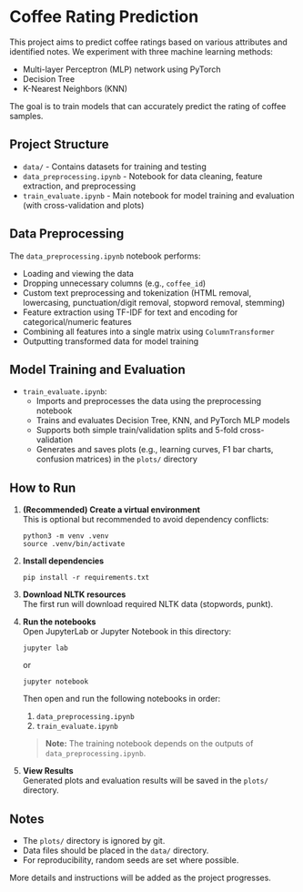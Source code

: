# Coffee Rating Prediction

This project aims to predict coffee ratings based on various attributes and identified notes. We experiment with three machine learning methods:

- Multi-layer Perceptron (MLP) network using PyTorch
- Decision Tree
- K-Nearest Neighbors (KNN)

The goal is to train models that can accurately predict the rating of coffee samples.

## Project Structure

- `data/` - Contains datasets for training and testing
- `data_preprocessing.ipynb` - Notebook for data cleaning, feature extraction, and preprocessing
- `train_evaluate.ipynb` - Main notebook for model training and evaluation (with cross-validation and plots)

## Data Preprocessing

The `data_preprocessing.ipynb` notebook performs:
- Loading and viewing the data
- Dropping unnecessary columns (e.g., `coffee_id`)
- Custom text preprocessing and tokenization (HTML removal, lowercasing, punctuation/digit removal, stopword removal, stemming)
- Feature extraction using TF-IDF for text and encoding for categorical/numeric features
- Combining all features into a single matrix using `ColumnTransformer`
- Outputting transformed data for model training

## Model Training and Evaluation

- `train_evaluate.ipynb`:
  - Imports and preprocesses the data using the preprocessing notebook
  - Trains and evaluates Decision Tree, KNN, and PyTorch MLP models
  - Supports both simple train/validation splits and 5-fold cross-validation
  - Generates and saves plots (e.g., learning curves, F1 bar charts, confusion matrices) in the `plots/` directory

## How to Run

1. **(Recommended) Create a virtual environment**  
   This is optional but recommended to avoid dependency conflicts:
   ```
   python3 -m venv .venv
   source .venv/bin/activate
   ```

2. **Install dependencies**  
   ```
   pip install -r requirements.txt
   ```

3. **Download NLTK resources**  
   The first run will download required NLTK data (stopwords, punkt).

4. **Run the notebooks**  
   Open JupyterLab or Jupyter Notebook in this directory:
   ```
   jupyter lab
   ```
   or
   ```
   jupyter notebook
   ```
   Then open and run the following notebooks in order:
   1. `data_preprocessing.ipynb`
   2. `train_evaluate.ipynb`

   > **Note:** The training notebook depends on the outputs of `data_preprocessing.ipynb`.

5. **View Results**  
   Generated plots and evaluation results will be saved in the `plots/` directory.

## Notes

- The `plots/` directory is ignored by git.
- Data files should be placed in the `data/` directory.
- For reproducibility, random seeds are set where possible.

More details and instructions will be added as the project progresses.
